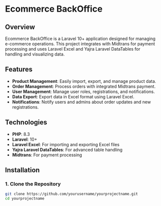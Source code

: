 # Ecommerce BackOffice

## Overview

Ecommerce BackOffice is a Laravel 10+ application designed for managing e-commerce operations. This project integrates with Midtrans for payment processing and uses Laravel Excel and Yajra Laravel DataTables for handling and visualizing data.

## Features

- **Product Management**: Easily import, export, and manage product data.
- **Order Management**: Process orders with integrated Midtrans payment.
- **User Management**: Manage user roles, registrations, and notifications.
- **Data Export**: Export data in Excel format using Laravel Excel.
- **Notifications**: Notify users and admins about order updates and new registrations.

## Technologies

- **PHP**: 8.3
- **Laravel**: 10+
- **Laravel Excel**: For importing and exporting Excel files
- **Yajra Laravel DataTables**: For advanced table handling
- **Midtrans**: For payment processing

## Installation

### 1. Clone the Repository

```bash
git clone https://github.com/yourusername/yourprojectname.git
cd yourprojectname
